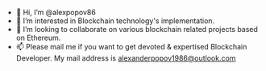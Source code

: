 - 👋 Hi, I’m @alexpopov86
- 👀 I’m interested in Blockchain technology's implementation.
- 💞️ I’m looking to collaborate on various blockchain related projects based on Ethereum.
- 📫 Please mail me if you want to get devoted & expertised Blockchain Developer. My mail address is alexanderpopov1986@outlook.com

<!---
alexpopov86/alexpopov86 is a ✨ special ✨ repository because its `README.md` (this file) appears on your GitHub profile.
You can click the Preview link to take a look at your changes.
--->
